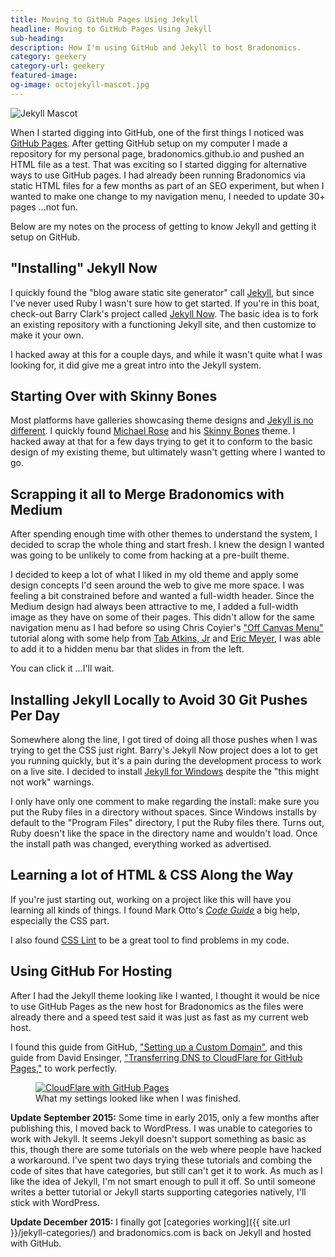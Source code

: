 ```yaml
---
title: Moving to GitHub Pages Using Jekyll
headline: Moving to GitHub Pages Using Jekyll
sub-heading:
description: How I'm using GitHub and Jekyll to host Bradonomics.
category: geekery
category-url: geekery
featured-image:
og-image: octojekyll-mascot.jpg
---
```

<img class="pullright" src="{{ site.url }}/images/octojekyll-mascot.jpg" alt="Jekyll Mascot">

When I started digging into GitHub, one of the first things I noticed was [GitHub Pages](https://pages.github.com/). After getting GitHub setup on my computer I made a repository for my personal page, bradonomics.github.io and pushed an HTML file as a test. That was exciting so I started digging for alternative ways to use GitHub pages. I had already been running Bradonomics via static HTML files for a few months as part of an SEO experiment, but when I wanted to make one change to my navigation menu, I needed to update 30+ pages ...not fun.

Below are my notes on the process of getting to know Jekyll and getting it setup on GitHub.

## "Installing" Jekyll Now

I quickly found the "blog aware static site generator" call [Jekyll](http://jekyllrb.com/), but since I've never used Ruby I wasn't sure how to get started. If you're in this boat, check-out Barry Clark's project called [Jekyll Now](http://www.jekyllnow.com/). The basic idea is to fork an existing repository with a functioning Jekyll site, and then customize to make it your own.

I hacked away at this for a couple days, and while it wasn't quite what I was looking for, it did give me a great intro into the Jekyll system.

## Starting Over with Skinny Bones

Most platforms have galleries showcasing theme designs and [Jekyll is no different](https://github.com/jekyll/jekyll/wiki/Sites). I quickly found [Michael Rose](https://mademistakes.com/) and his [Skinny Bones](http://mmistakes.github.io/skinny-bones-jekyll/) theme. I hacked away at that for a few days trying to get it to conform to the basic design of my existing theme, but ultimately wasn't getting where I wanted to go.

## Scrapping it all to Merge Bradonomics with Medium

After spending enough time with other themes to understand the system, I decided to scrap the whole thing and start fresh. I knew the design I wanted was going to be unlikely to come from hacking at a pre-built theme.

I decided to keep a lot of what I liked in my old theme and apply some design concepts I'd seen around the web to give me more space. I was feeling a bit constrained before and wanted a full-width header. Since the Medium design had always been attractive to me, I added a full-width image as they have on some of their pages. This didn't allow for the same navigation menu as I had before so using Chris Coyier's ["Off Canvas Menu"](http://css-tricks.com/off-canvas-menu-with-css-target/) tutorial along with some help from [Tab Atkins, Jr](http://www.xanthir.com/b4Kn0) and [Eric Meyer](http://meyerweb.com/eric/thoughts/2011/09/12/), I was able to add it to a hidden menu bar that slides in from the left.

You can click it ...I'll wait.

## Installing Jekyll Locally to Avoid 30 Git Pushes Per Day

Somewhere along the line, I got tired of doing all those pushes when I was trying to get the CSS just right. Barry's Jekyll Now project does a lot to get you running quickly, but it's a pain during the development process to work on a live site. I decided to install [Jekyll for Windows](http://jekyll-windows.juthilo.com/) despite the "this might not work" warnings.

I only have only one comment to make regarding the install: make sure you put the Ruby files in a directory without spaces. Since Windows installs by default to the "Program Files" directory, I put the Ruby files there. Turns out, Ruby doesn't like the space in the directory name and wouldn't load. Once the install path was changed, everything worked as advertised.

## Learning a lot of HTML & CSS Along the Way

If you're just starting out, working on a project like this will have you learning all kinds of things. I found Mark Otto's [*Code Guide*](http://codeguide.co/) a big help, especially the CSS part.

I also found [CSS Lint](http://csslint.net/) to be a great tool to find problems in my code.

## Using GitHub For Hosting

After I had the Jekyll theme looking like I wanted, I thought it would be nice to use GitHub Pages as the new host for Bradonomics as the files were already there and a speed test said it was just as fast as my current web host.

I found this guide from GitHub, ["Setting up a Custom Domain"](https://help.github.com/articles/setting-up-a-custom-domain-with-github-pages/), and this guide from David Ensinger, ["Transferring DNS to CloudFlare for GitHub Pages,"](http://davidensinger.com/2014/04/transferring-the-dns-from-namecheap-to-cloudflare-for-github-pages/) to work perfectly.

<figure>
    <a href="{{ site.url }}/images/CloudFlare-DNS-for-GitHub-Pages.jpg"><img src="{{ site.url }}/images/CloudFlare-DNS-for-GitHub-Pages.jpg" alt="CloudFlare with GitHub Pages"></a>
    <figcaption>What my settings looked like when I was finished.</figcaption>
</figure>

**Update September 2015:** Some time in early 2015, only a few months after publishing this, I moved back to WordPress. I was unable to categories to work with Jekyll. It seems Jekyll doesn't support something as basic as this, though there are some tutorials on the web where people have hacked a workaround. I've spent two days trying these tutorials and combing the code of sites that have categories, but still can't get it to work. As much as I like the idea of Jekyll, I'm not smart enough to pull it off. So until someone writes a better tutorial or Jekyll starts supporting categories natively, I'll stick with WordPress.

**Update December 2015:** I finally got [categories working]({{ site.url }}/jekyll-categories/) and bradonomics.com is back on Jekyll and hosted with GitHub.
